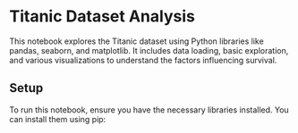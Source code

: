 # Titanic Dataset Analysis

This notebook explores the Titanic dataset using Python libraries like pandas, seaborn, and matplotlib. It includes data loading, basic exploration, and various visualizations to understand the factors influencing survival.

## Setup

To run this notebook, ensure you have the necessary libraries installed. You can install them using pip:
